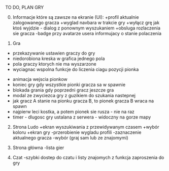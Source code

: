 TO DO, PLAN GRY

0) Informacje które są zawsze na ekranie (UI):
+profil aktualnie zalogowanego gracza
+wyglad navbara w trakcie gry
+wyłącz grę jak ktoś wyjdzie - dialog z ponownym wyszukaniem
+obsluga rozlaczenia sie gracza
-badge przy avatarze usera informujacy o stanie polaczenia

1) Gra
+ przekazywanie ustawien graczy do gry
+ niedorobiona kreska w grafica jednego pola
+ pola graczy ktorych nie ma wyszarzone
+ wyciagnac wspolna funkcje do liczenia ciagu pozycji pionka
- animacja wejscia pionkow
- koniec gry gdy wszystkie pionki gracza sa w spawnie
- blokada grania gdy poprzedni gracz jeszcze gra
- modal ze zwyciezca gry z guzikiem do szukania nastepnej
- jak gracz A stanie na pionku gracza B, to pionek gracza B wraca na spawn
- najpierw leci kostka, a potem pionek sie rusza - nie na raz
- timer - dlugosc gry ustalana z serwera - widoczny na gorze mapy

2) Strona Ludo
+ekran wyszukiwania z przewidywanym czasem
+wybór koloru
+ekran gry
-przerobienie wygladu profili
-zaznaczenie aktualnego gracza
-wybór (graj sam lub ze znajomymi)

3) Strona główna
-lista gier

4) Czat
-szybki dostep do czatu i listy znajomych z funkcja zaproszenia do gry
